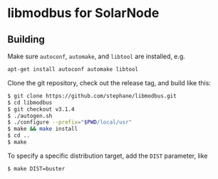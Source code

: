 # libmodbus for SolarNode

## Building

Make sure `autoconf`, `automake`, and `libtool` are installed, e.g.

```sh
apt-get install autoconf automake libtool
```

Clone the git repository, check out the release tag, and build like this:

```sh
$ git clone https://github.com/stephane/libmodbus.git
$ cd libmodbus
$ git checkout v3.1.4
$ ./autogen.sh
$ ./configure --prefix="$PWD/local/usr"
$ make && make install
$ cd ..
$ make
```

To specify a specific distribution target, add the `DIST` parameter, like

```sh
$ make DIST=buster
```
